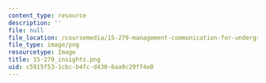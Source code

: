 ```yaml
---
content_type: resource
description: ''
file: null
file_location: /coursemedia/15-279-management-communication-for-undergraduates-fall-2012/c5915f531cbcb4fcd4306aa9c29ff4e0_15-279_insights.png
file_type: image/png
resourcetype: Image
title: 15-279_insights.png
uid: c5915f53-1cbc-b4fc-d430-6aa9c29ff4e0
---
```

